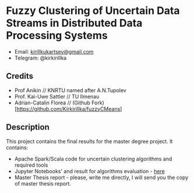 # Fuzzy Clustering of Uncertain Data Streams in Distributed Data Processing Systems

- Email: kirillkukartsev@gmail.com
- Telegram: @kirkirillka

## Credits

- Prof Anikin // KNRTU named after A.N.Tupolev
- Prof. Kai-Uwe Sattler // TU Ilmenau
- Adrian-Catalin Florea // (Github Fork)[https://github.com/Kirkirillka/fuzzyCMeans]

## Description

This project contains the final results for the master degree project. It contains:

- Apache Spark/Scala code for uncertain clustering algorithms and required tools
- Jupyter Notebooks' and result for algorithms evaluation - [here](analyze)
- Master Thesis report - please, write me directly, I will send you the copy of master thesis report.
